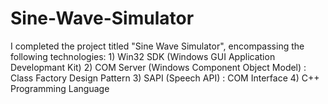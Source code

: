 # Sine-Wave-Simulator
I completed the project titled "Sine Wave Simulator", encompassing the following technologies:   1) Win32 SDK (Windows GUI Application Developmant Kit) 2) COM Server (Windows Component Object Model) : Class Factory Design Pattern 3) SAPI (Speech API) : COM Interface 4) C++ Programming Language
